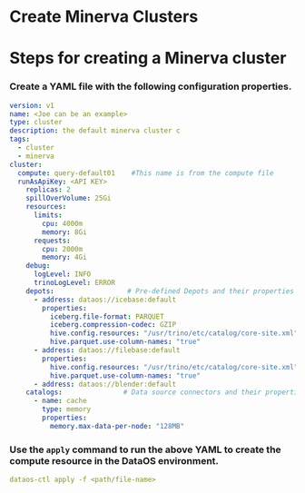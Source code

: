 # Create Minerva Clusters

# Steps for creating a Minerva cluster

### Create a YAML file with the following configuration properties.

```yaml
version: v1
name: <Joe can be an example>
type: cluster
description: the default minerva cluster c
tags:
  - cluster
  - minerva
cluster:
  compute: query-default01    #This name is from the compute file 
  runAsApiKey: <API KEY>
    replicas: 2
    spillOverVolume: 25Gi
    resources:
      limits:
        cpu: 4000m
        memory: 8Gi
      requests:
        cpu: 2000m
        memory: 4Gi
    debug:
      logLevel: INFO
      trinoLogLevel: ERROR
    depots:                  # Pre-defined Depots and their properties
      - address: dataos://icebase:default
        properties:
          iceberg.file-format: PARQUET
          iceberg.compression-codec: GZIP
          hive.config.resources: "/usr/trino/etc/catalog/core-site.xml"
          hive.parquet.use-column-names: "true"
      - address: dataos://filebase:default
        properties:
          hive.config.resources: "/usr/trino/etc/catalog/core-site.xml"
          hive.parquet.use-column-names: "true"
      - address: dataos://blender:default
    catalogs:               # Data source connectors and their properties
      - name: cache
        type: memory
        properties:
          memory.max-data-per-node: "128MB"
```

### Use the `apply` command to run the above YAML to create the compute resource in the DataOS environment.

```yaml
dataos-ctl apply -f <path/file-name>
```